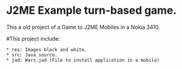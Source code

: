 # J2ME Example turn-based game.

This a old project of a Game to J2ME Mobiles in a Nokia 3410.

#This project include:

	* res: Images black and white.
	* src: Java source.
	* jad: Wars.jad (File to install application in a mobile)
